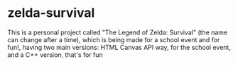 # zelda-survival
This is a personal project called "The Legend of Zelda: Survival" (the name can change after a time), which is being made for a school event and for fun!, having two main versions: HTML Canvas API way, for the school event, and a C++ version, that's for fun
